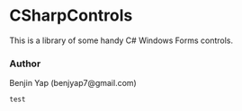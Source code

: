 <h1>CSharpControls</h1>

This is a library of some handy C# Windows Forms controls.

<h3>Author</h3>
Benjin Yap (benjyap7@gmail.com)

```C#
test
```
